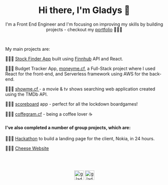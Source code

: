 <h1 align="center">Hi there, I'm Gladys 👋 </h1>
<p align="center">I'm a Front End Engineer and I'm focusing on improving my skills by building projects - checkout my <a href="https://www.gladyspascual.me/" target="_blank">portfolio</a> 👩🏻‍💻</p>
<br>
<p>
My main projects are:
</p>
<p> 
👩🏼‍💻      <a href="https://stockfinder-me.netlify.app/" target="_blank">Stock Finder App</a> built using <a href="https://finnhub.io/docs/api/introduction" target="_blank">Finnhub</a> API and React.
</p>
<p> 
👩🏼‍💻      Budget Tracker App, <a href="https://money-me.netlify.app/login" target="_blank">moneyme.cf</a>, a Full-Stack project where I used React for the front-end, and Serverless framework using AWS for the back-end. 
</p>

<p>
👩🏼‍💻      <a href="https://movie-tv-search-app.netlify.app/" target="_blank"> showme.cf </a> - a movie & tv shows searching web application created using the TMDb API.
</p>
<p>
👩🏼‍💻      <a href="https://score-me.netlify.app/" target="_blank"> scoreboard</a> app - perfect for all the lockdown boardgames!   
</p>
<p>
👩🏼‍💻      <a href="https://coffee-gram.netlify.app/" target="_blank">coffegram.cf</a> - being a coffee lover ☕
</p>

<h4>
I've also completed a number of group projects, which are:
</h4>
<p>
👩🏼‍💻     <a href="https://hackaton-group2-deploy-nokia.netlify.app/">Hackathon</a> to build a landing page for the client, Nokia, in 24 hours. 
</p>
<p>
👩🏼‍💻     <a href="https://gladys-pascual.github.io/cheese-website/blog-home.html/">Cheese Website</a> 
</p>

<br>
<!---
<p align="center">
  <img src="https://devicons.github.io/devicon/devicon.git/icons/javascript/javascript-original.svg" alt="javascript" width="40" height="40"/>
  <img src="https://devicons.github.io/devicon/devicon.git/icons/react/react-original-wordmark.svg" alt="react" width="40" height="40"/>
  <img src="https://devicons.github.io/devicon/devicon.git/icons/css3/css3-original-wordmark.svg" alt="css3" width="40" height="40"/>
  <img src="https://devicons.github.io/devicon/devicon.git/icons/sass/sass-original.svg" alt="SASS" width="40" height="40"/>
  <img src="https://devicons.github.io/devicon/devicon.git/icons/bootstrap/bootstrap-plain.svg" alt="bootstrap" width="40" height="40"/>
  <img src="https://devicons.github.io/devicon/devicon.git/icons/html5/html5-original-wordmark.svg" alt="html5" width="40" height="40"/>
  <img src="https://devicons.github.io/devicon/devicon.git/icons/amazonwebservices/amazonwebservices-original-wordmark.svg" alt="AWS" width="40" height="40"/>
</p>
-->
<br>
<p align="center"> 
<a href="https://www.linkedin.com/in/gladyspascual/" target="_blank"><img align="center" src="https://cdn.jsdelivr.net/npm/simple-icons@3.0.1/icons/linkedin.svg" alt="gladys-linkedin" height="30" width="30" /></a>
<a href="https://dev.to/gladyspascual" target="_blank"><img align="center" src="https://cdn.jsdelivr.net/npm/simple-icons@3.0.1/icons/dev-dot-to.svg" alt="gladys dev" height="30" width="30" /></a>
</p>
